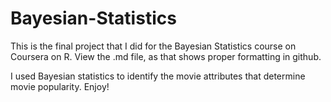 # Bayesian-Statistics

This is the final project that I did for the Bayesian Statistics course on Coursera on R. View the .md file, as that shows proper formatting in github. 

I used Bayesian statistics to identify the movie attributes that determine movie popularity. Enjoy! 
